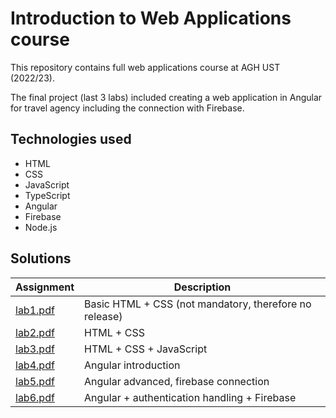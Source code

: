 # Introduction to Web Applications course

This repository contains full web applications course at AGH UST (2022/23). 

The final project (last 3 labs) included creating a web application in Angular for travel agency including the connection with Firebase.

## Technologies used

* HTML
* CSS
* JavaScript
* TypeScript
* Angular
* Firebase
* Node.js

## Solutions


| Assignment  | Description
| ------------- | ------------- |
| [lab1.pdf](Lab1/lab1.pdf)  | Basic HTML + CSS (not mandatory, therefore no release) |
| [lab2.pdf](Lab2/lab2.pdf)  | HTML + CSS |
| [lab3.pdf](Lab3/lab3.pdf)  | HTML + CSS + JavaScript |
| [lab4.pdf](Lab4/lab4.pdf)  | Angular introduction |
| [lab5.pdf](Lab5/lab5.pdf)  | Angular advanced, firebase connection |
| [lab6.pdf](Lab6/lab6.pdf)  | Angular + authentication handling + Firebase |
